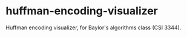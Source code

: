 # huffman-encoding-visualizer
Huffman encoding visualizer, for Baylor's algorithms class (CSI 3344).
